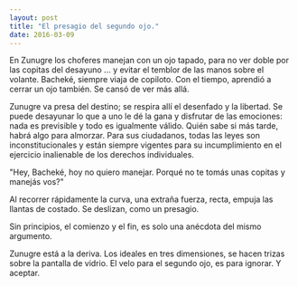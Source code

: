 ```yaml
---
layout: post
title: "El presagio del segundo ojo."
date: 2016-03-09
---
```


En Zunugre los choferes manejan con un ojo tapado, para no ver doble por
las copitas del desayuno ... y evitar el temblor de las manos sobre el volante. Bacheké, siempre viaja de copiloto. Con el tiempo, aprendió a cerrar un ojo también. Se cansó de ver más allá. 

Zunugre va presa del destino; se respira allí el desenfado y la
libertad. Se puede desayunar lo que a uno le dé la gana y disfrutar de
las emociones: nada es previsible y todo es igualmente válido. Quién
sabe si más tarde, habrá algo para almorzar. Para sus ciudadanos, todas
las leyes son inconstitucionales y están siempre vigentes para su
incumplimiento en el ejercicio inalienable de los derechos individuales.

"Hey, Bacheké, hoy no quiero manejar. Porqué no te tomás unas copitas y manejás vos?"

Al recorrer rápidamente la curva, una extraña fuerza, recta, empuja las
llantas de costado. Se deslizan, como un presagio. 

Sin principios, el comienzo y el fin, es solo una anécdota del mismo
argumento. 

Zunugre está a la deriva.  Los ideales en tres dimensiones, se hacen
trizas sobre la pantalla de vidrio.  El velo para el segundo ojo, es
para ignorar. Y aceptar.
